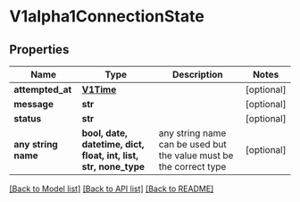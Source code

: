 # V1alpha1ConnectionState


## Properties
Name | Type | Description | Notes
------------ | ------------- | ------------- | -------------
**attempted_at** | [**V1Time**](V1Time.md) |  | [optional] 
**message** | **str** |  | [optional] 
**status** | **str** |  | [optional] 
**any string name** | **bool, date, datetime, dict, float, int, list, str, none_type** | any string name can be used but the value must be the correct type | [optional]

[[Back to Model list]](../README.md#documentation-for-models) [[Back to API list]](../README.md#documentation-for-api-endpoints) [[Back to README]](../README.md)


